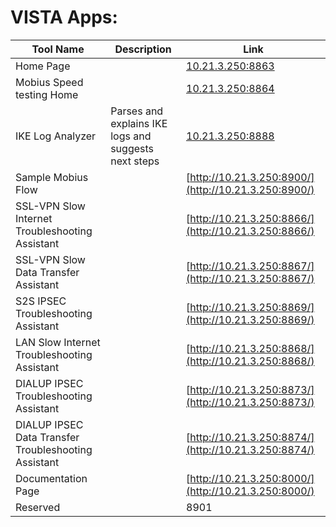 # VISTA Apps:
| Tool Name           | Description                         | Link                        |
|---------------------|-------------------------------------|-----------------------------|
| Home Page   |         | [10.21.3.250:8863](10.21.3.250:8863) |
| Mobius Speed testing Home   |         | [10.21.3.250:8864](10.21.3.250:8864) |
| IKE Log Analyzer    | Parses and explains IKE logs and suggests next steps        | [10.21.3.250:8888](10.21.3.250:8888) |
| Sample Mobius Flow  | | [http://10.21.3.250:8900/](http://10.21.3.250:8900/) |
| SSL-VPN Slow Internet Troubleshooting Assistant  | | [http://10.21.3.250:8866/](http://10.21.3.250:8866/) |
| SSL-VPN Slow Data Transfer Assistant  | | [http://10.21.3.250:8867/](http://10.21.3.250:8867/) |
| S2S IPSEC Troubleshooting Assistant  | | [http://10.21.3.250:8869/](http://10.21.3.250:8869/) |
| LAN Slow Internet Troubleshooting Assistant  | | [http://10.21.3.250:8868/](http://10.21.3.250:8868/) |
| DIALUP IPSEC Troubleshooting Assistant  | | [http://10.21.3.250:8873/](http://10.21.3.250:8873/) |
| DIALUP IPSEC Data Transfer Troubleshooting Assistant  | | [http://10.21.3.250:8874/](http://10.21.3.250:8874/) |
| Documentation Page | | [http://10.21.3.250:8000/](http://10.21.3.250:8000/) |
| Reserved | | 8901 |

